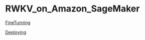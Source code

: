 # RWKV_on_Amazon_SageMaker

[FineTunning](https://github.com/shenshaoyong/RWKV_on_Amazon_SageMaker/blob/main/rwkv-finetunning.ipynb)

[Deploying](https://github.com/shenshaoyong/RWKV_on_Amazon_SageMaker/blob/main/rwkv-deploy-lmi.ipynb)

